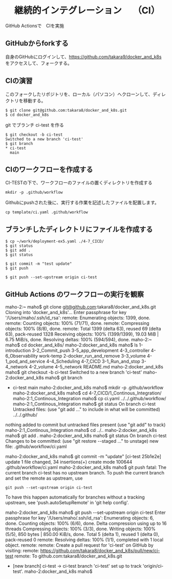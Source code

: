 # 　継続的インテグレーション　 （CI）
GitHub Actionsで　CIを実施


## GitHubからforkする
自身のGitHubにログインして、https://github.com/takara9/docker_and_k8s をアクセスして、フォークする。


## CIの演習
このフォークしたリポジトリを、ローカル（パソコン）へクローンして、ディレクトリを移動する。
```
$ git clone git@github.com:takara8/docker_and_k8s.git
$ cd docker_and_k8s
```

git でブランチ ci-test を作る
```
$ git checkout -b ci-test
Switched to a new branch 'ci-test'
$ git branch
* ci-test
  main
```


## CIのワークフローを作成する
CI-TESTの下で、ワークフローのファイルの置くディレクトリを作成する
```
mkdir -p .github/workflow
```

Githubにpushされた後に、実行する作業を記述したファイルを配置します。
```
cp template/ci.yaml .github/workflow
```


## ブランチしたディレクトリにファイルを作成する
```
$ cp ~/work/deployment-ex5.yaml ./4-7_CICD/
$ git status
$ git add .
$ git status
```

```
$ git commit -m "test update"
$ git push
```

```
$ git push --set-upstream origin ci-test
```

## GitHub Actions のワークフローの実行を観察









maho-2:~ maho$ git clone git@github.com:takara8/docker_and_k8s.git
Cloning into 'docker_and_k8s'...
Enter passphrase for key '/Users/maho/.ssh/id_rsa': 
remote: Enumerating objects: 1399, done.
remote: Counting objects: 100% (71/71), done.
remote: Compressing objects: 100% (8/8), done.
remote: Total 1399 (delta 63), reused 69 (delta 63), pack-reused 1328
Receiving objects: 100% (1399/1399), 19.03 MiB | 6.75 MiB/s, done.
Resolving deltas: 100% (594/594), done.
maho-2:~ maho$ cd docker_and_k8s/
maho-2:docker_and_k8s maho$ ls
1-introduction          3-2_Commit_push         3-5_app_development     4-3_controller          4-6_Observability       work-temp
2-docker_run_and_remove 3-3_volume              4-1_pod_and_service     4-4_Scheduling          4-7_CICD
3-1_Run_and_stop        3-4_network             4-2_volume              4-5_network             README.md
maho-2:docker_and_k8s maho$ git checkout -b ci-test
Switched to a new branch 'ci-test'
maho-2:docker_and_k8s maho$ git branch
* ci-test
  main
maho-2:docker_and_k8s maho$ mkdir -p .github/workflow
maho-2:docker_and_k8s maho$ cd 4-7_CICD/1_Continous_Integration/
maho-2:1_Continous_Integration maho$ cp ci.yaml ../../.github/workflow/
maho-2:1_Continous_Integration maho$ git status
On branch ci-test
Untracked files:
  (use "git add <file>..." to include in what will be committed)
        ../../.github/

nothing added to commit but untracked files present (use "git add" to track)
maho-2:1_Continous_Integration maho$ cd ../..
maho-2:docker_and_k8s maho$ git add .
maho-2:docker_and_k8s maho$ git status
On branch ci-test
Changes to be committed:
  (use "git restore --staged <file>..." to unstage)
        new file:   .github/workflow/ci.yaml

maho-2:docker_and_k8s maho$ git commit -m "update"
[ci-test 25b1e2e] update
 1 file changed, 34 insertions(+)
 create mode 100644 .github/workflow/ci.yaml
maho-2:docker_and_k8s maho$ git push
fatal: The current branch ci-test has no upstream branch.
To push the current branch and set the remote as upstream, use

    git push --set-upstream origin ci-test

To have this happen automatically for branches without a tracking
upstream, see 'push.autoSetupRemote' in 'git help config'.

maho-2:docker_and_k8s maho$ git push --set-upstream origin ci-test
Enter passphrase for key '/Users/maho/.ssh/id_rsa': 
Enumerating objects: 6, done.
Counting objects: 100% (6/6), done.
Delta compression using up to 16 threads
Compressing objects: 100% (3/3), done.
Writing objects: 100% (5/5), 850 bytes | 850.00 KiB/s, done.
Total 5 (delta 1), reused 1 (delta 0), pack-reused 0
remote: Resolving deltas: 100% (1/1), completed with 1 local object.
remote: 
remote: Create a pull request for 'ci-test' on GitHub by visiting:
remote:      https://github.com/takara8/docker_and_k8s/pull/new/ci-test
remote: 
To github.com:takara8/docker_and_k8s.git
 * [new branch]      ci-test -> ci-test
branch 'ci-test' set up to track 'origin/ci-test'.
maho-2:docker_and_k8s maho$ 